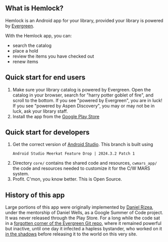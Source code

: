 What is Hemlock?
----------------
Hemlock is an Android app for your library, provided your library is powered by [Evergreen](http://evergreen-ils.org/).

With the Hemlock app, you can:
* search the catalog
* place a hold
* review the items you have checked out
* renew items

Quick start for end users
-------------------------
1. Make sure your library catalog is powered by Evergreen.  Open the catalog in your browser,
    search for "harry potter goblet of fire", and scroll to the bottom.
    If you see "powered by Evergreen", you are in luck!
    If you see "powered by Aspen Discovery", you may or may not be in luck, ask your library staff.
2. Install the app from the [Google Play Store](https://play.google.com/store/apps/details?id=net.kenstir.apps.hemlock)

Quick start for developers
--------------------------
1. Get the correct version of [Android Studio](https://developer.android.com/studio/index.html). 
   This branch is built using
   ```
   Android Studio Meerkat Feature Drop | 2024.3.2 Patch 1
   ```
2. Directory `core/` contains the shared code and resources, `cwmars_app/` the code and resources needed to customize it for the C/W MARS system.
3. Profit. C'mon, you know better. This is Open Source.

History of this app
-------------------
Large portions of this app were originally implemented by [Daniel Rizea](https://github.com/danielrizea), under the mentorship of Daniel Wells, as a Google Summer of Code project.  It was never released through the Play Store.  For a long while the code sat in a [forgotten corner of the Evergreen Git repo](http://git.evergreen-ils.org/?p=working/Evergreen.git;a=shortlog;h=refs/heads/collab/drizea/android), where it remained powerful but inactive, until one day it infected a hapless bystander, who worked on it [in the shadows](http://git.evergreen-ils.org/?p=working/Evergreen.git;a=shortlog;h=refs/heads/user/kenstir/android-master) before releasing it to the world on this very site.
